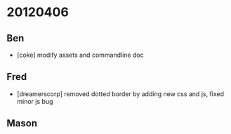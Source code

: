 # 20120406

## Ben
- [coke] modify assets and commandline doc



## Fred
- [dreamerscorp] removed dotted border by adding new css and js, fixed minor js bug


## Mason